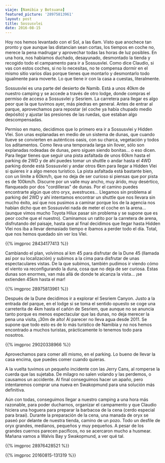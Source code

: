 ```yaml
---
viaje: [Namibia y Botsuana]
featured_picture: '28975813961'
layout: post
title: Sossusvlei
date: 2016-08-15
---
```

Hoy nos hemos levantado con el Sol, a las 6am. Visto que anochece tan pronto y que aunque las distancian sean cortas, los tiempos en coche no, merece la pena madrugar y aprovechar todas las horas de luz posibles. En una hora, nos habíamos duchado, desayunado, desmontado la tienda y recogido todo el campamento para ir a Sossusvlei. Como dice Claudio, si vas con estos coches, si no lo necesitas, no te compensa dormir en el mismo sitio varios días porque tienes que montarlo y desmontarlo todo igualmente para moverte. Lo que tiene ir con la casa a cuestas, literalmente.

Sossusvlei es una parte del desierto de Namib. Está a unos 40km de nuestro camping y se accede a través de otro lodge, donde compras el permiso de acceso a Sossusvlei y Sesriem. La carretera para llegar es algo peor que la que tuvimos ayer, más piedras en general. Antes de entrar al parque, aprovechamos para repostar (el coche ya había chupado medio depósito) y ajustar las presiones de las ruedas, que estaban algo descompensadas.

Permiso en mano, decidimos que lo primero era ir a Sossusvlei y Hidden Vlei. Son unas explanadas en medio de un sistema de dunas, que cuando llueve se convierten en auténticos oasis, con su charca, vegetación y todos los aditamentos. Como lleva una temporada larga sin llover, sólo son explanadas rodeadas de dunas, pero siguen siendo bonitas... o eso dicen. Para llegar tienes que seguir una pista asfaltada de unos 60km hasta el parking de 2WD y de ahí puedes tomar un shuttle o andar hasta el 4WD parking donde está Sossusvlei y andar otros 6km para llegar a Hidden Vlei si quieres ir a algo menos turístico. La pista asfaltada está bastante bien, con un límite a 60km/h, que no deja de ser curioso si piensas que por pista es de 100km/h. Discurre por un valle muy ancho, muy árido, muy desértico, flanqueado por dos "cordilleras" de dunas. Por el camino puedes encontrarte algún que otro oryx, avestruces... Llegamos sin problema al parking del 2WD y ahí intentamos encontrar un shuttle que nos llevara sin mucho éxito, así que nos pusimos a caminar porque los de la agencia nos habían dicho que en Sossusvlei nada de meter el coche en la arena... (aunque vimos mucho Toyota Hilux pasar sin problema y se supone que es peor coche que el nuestro). Caminamos un ratito por la carretera de arena, disfrutando del paisaje, hasta que al final decidimos que llegar hasta Hidden Vlei nos iba a llevar demasiado tiempo e íbamos a perder todo el día. Total, que nos hemos quedado sin ver los Vlei.

{{% imgproc 28434177413 %}}

Cambiando el plan, volvimos al km 45 para disfrutar de la Dune 45 (llamada así por su localización) y subimos a la cima para disfrutar de unas espectaculares vistas. De la que subimos, también pudimos ir viendo cómo el viento va reconfigurando la duna, cosa que no deja de ser curiosa. Estas dunas son enormes, van más allá de donde te alcanza la vista... ¡se extienden 45km hasta el mar!

{{% imgproc 28975813961 %}}

Después de la Dune decidimos ir a explorar el Sesriem Canyon. Justo a la entrada del parque, en el lodge si se toma el sentido opuesto se coge una carreterita de 4km hasta el cañón de Sesriem, que aunque no se anuncia tanto porque es menos espectacular que las dunas, no deja merecer la pena una visita, ¡30m de alto! Al parecer no lleva agua desde 2011. Se supone que todo esto es de lo más turístico de Namibia y no nos hemos encontrado a muchos turistas, prácticamente lo tenemos todo para nosotros.

{{% imgproc 29020338966 %}}

Aprovechamos para comer allí mismo, en el parking. Lo bueno de llevar la casa encima, que puedes comer cuando quieras.

A la vuelta tuvimos un pequeño incidente con las Jerry Cans, al romperse la cuerda que las sujetaba. De milagro no salen volando y las perdemos, o causamos un accidente. Al final conseguimos hacer un apaño, pero intentaremos comprar una nueva en Swakopmund para una solución más definitiva.

Aún con todas, conseguimos llegar a nuestro camping a una hora más razonable, para poder ducharnos, organizar el campamento y que Claudio hiciera una hoguera para preparar la barbacoa de la cena (cerdo especial para braai). Durante la preparación de la cena, una manada de oryx se paseó por delante de nuestra tienda, camino de un pozo. Todo un desfile de oryx grandes, medianos, pequeños y muy pequeños. A pesar de los grandes cuernos parecen pacíficos, no se acercaron mucho a husmear. Mañana vamos a Walvis Bay y Swakopmund, a ver qué tal.

{{% imgproc 28976428521 %}}

{{% imgproc 20160815-131319 %}}